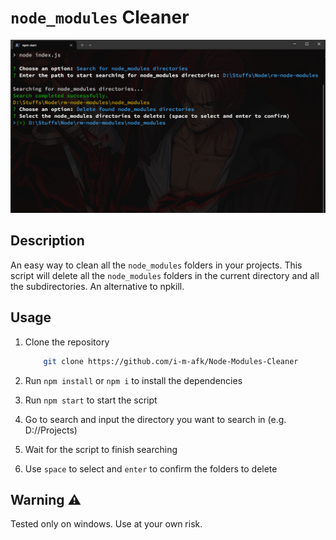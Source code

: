 # `node_modules` Cleaner

![Image](image.png)

## Description

An easy way to clean all the `node_modules` folders in your projects. This script will delete all the `node_modules` folders in the current directory and all the subdirectories.
An alternative to npkill.

## Usage

1. Clone the repository

    ```bash
        git clone https://github.com/i-m-afk/Node-Modules-Cleaner
    ```

2. Run `npm install` or `npm i` to install the dependencies
3. Run `npm start` to start the script
4. Go to search and input the directory you want to search in (e.g. D://Projects)
5. Wait for the script to finish searching
6. Use `space` to select and `enter` to confirm the folders to delete

## Warning ⚠️

Tested only on windows. Use at your own risk.